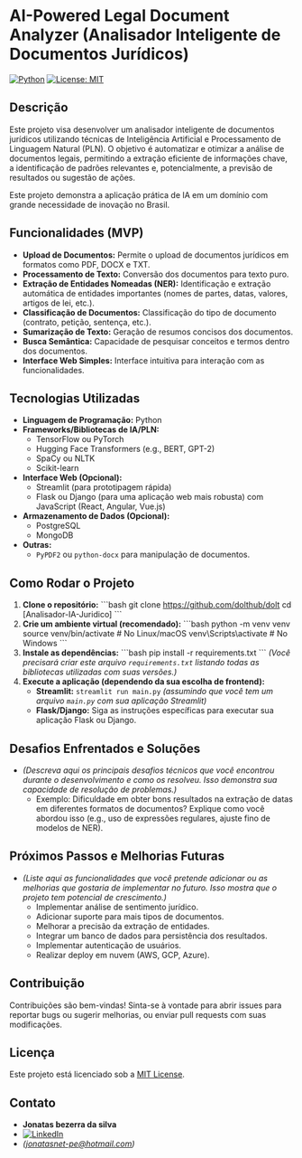 # AI-Powered Legal Document Analyzer (Analisador Inteligente de Documentos Jurídicos)

[![Python](https://img.shields.io/badge/python-3.7+-blue.svg)](https://www.python.org/)
[![License: MIT](https://img.shields.io/badge/License-MIT-yellow.svg)](https://opensource.org/licenses/MIT)
## Descrição

Este projeto visa desenvolver um analisador inteligente de documentos jurídicos utilizando técnicas de Inteligência Artificial e Processamento de Linguagem Natural (PLN). O objetivo é automatizar e otimizar a análise de documentos legais, permitindo a extração eficiente de informações chave, a identificação de padrões relevantes e, potencialmente, a previsão de resultados ou sugestão de ações.

Este projeto demonstra a aplicação prática de IA em um domínio com grande necessidade de inovação no Brasil.

## Funcionalidades (MVP)

* **Upload de Documentos:** Permite o upload de documentos jurídicos em formatos como PDF, DOCX e TXT.
* **Processamento de Texto:** Conversão dos documentos para texto puro.
* **Extração de Entidades Nomeadas (NER):** Identificação e extração automática de entidades importantes (nomes de partes, datas, valores, artigos de lei, etc.).
* **Classificação de Documentos:** Classificação do tipo de documento (contrato, petição, sentença, etc.).
* **Sumarização de Texto:** Geração de resumos concisos dos documentos.
* **Busca Semântica:** Capacidade de pesquisar conceitos e termos dentro dos documentos.
* **Interface Web Simples:** Interface intuitiva para interação com as funcionalidades.

## Tecnologias Utilizadas

* **Linguagem de Programação:** Python
* **Frameworks/Bibliotecas de IA/PLN:**
    * TensorFlow ou PyTorch
    * Hugging Face Transformers (e.g., BERT, GPT-2)
    * SpaCy ou NLTK
    * Scikit-learn
* **Interface Web (Opcional):**
    * Streamlit (para prototipagem rápida)
    * Flask ou Django (para uma aplicação web mais robusta) com JavaScript (React, Angular, Vue.js)
* **Armazenamento de Dados (Opcional):**
    * PostgreSQL
    * MongoDB
* **Outras:**
    * `PyPDF2` ou `python-docx` para manipulação de documentos.

## Como Rodar o Projeto

1.  **Clone o repositório:**
    \`\`\`bash
    git clone https://github.com/dolthub/dolt
    cd [Analisador-IA-Juridico]
    \`\`\`
2.  **Crie um ambiente virtual (recomendado):**
    \`\`\`bash
    python -m venv venv
    source venv/bin/activate  # No Linux/macOS
    venv\Scripts\activate  # No Windows
    \`\`\`
3.  **Instale as dependências:**
    \`\`\`bash
    pip install -r requirements.txt
    \`\`\`
    *(Você precisará criar este arquivo `requirements.txt` listando todas as bibliotecas utilizadas com suas versões.)*
4.  **Execute a aplicação (dependendo da sua escolha de frontend):**
    * **Streamlit:** `streamlit run main.py` *(assumindo que você tem um arquivo `main.py` com sua aplicação Streamlit)*
    * **Flask/Django:** Siga as instruções específicas para executar sua aplicação Flask ou Django.

## Desafios Enfrentados e Soluções

* *(Descreva aqui os principais desafios técnicos que você encontrou durante o desenvolvimento e como os resolveu. Isso demonstra sua capacidade de resolução de problemas.)*
    * Exemplo: Dificuldade em obter bons resultados na extração de datas em diferentes formatos de documentos? Explique como você abordou isso (e.g., uso de expressões regulares, ajuste fino de modelos de NER).

## Próximos Passos e Melhorias Futuras

* *(Liste aqui as funcionalidades que você pretende adicionar ou as melhorias que gostaria de implementar no futuro. Isso mostra que o projeto tem potencial de crescimento.)*
    * Implementar análise de sentimento jurídico.
    * Adicionar suporte para mais tipos de documentos.
    * Melhorar a precisão da extração de entidades.
    * Integrar um banco de dados para persistência dos resultados.
    * Implementar autenticação de usuários.
    * Realizar deploy em nuvem (AWS, GCP, Azure).

## Contribuição

Contribuições são bem-vindas! Sinta-se à vontade para abrir issues para reportar bugs ou sugerir melhorias, ou enviar pull requests com suas modificações.

## Licença

Este projeto está licenciado sob a [MIT License](LICENSE).

## Contato

* **Jonatas bezerra da silva**
* [![LinkedIn](https://img.shields.io/badge/LinkedIn-0077B5?style=for-the-badge&logo=linkedin&logoColor=white)](https://www.linkedin.com/in/[https://linkedin.com/in/jonatas-bezerra-83831a356]/)
* *(jonatasnet-pe@hotmail.com)*
